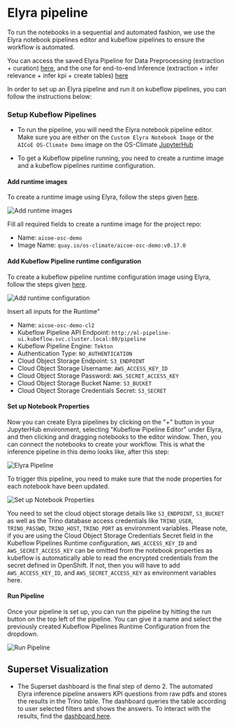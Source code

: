 # Elyra pipeline

To run the notebooks in a sequential and automated fashion, we use the Elyra notebook pipelines editor and kubeflow pipelines to ensure the workflow is automated.

You can access the saved Elyra Pipeline for Data Preprocessing (extraction + curation) [here](../notebooks/demo2/preprocessing.pipeline), and the one for end-to-end Inference (extraction + infer relevance + infer kpi + create tables) [here](../notebooks/demo2/inference.pipeline)

In order to set up an Elyra pipeline and run it on kubeflow pipelines, you can follow the instructions below:

### Setup Kubeflow Pipelines

* To run the pipeline, you will need the Elyra notebook pipeline editor. Make sure you are either on the `Custom Elyra Notebook Image` or the `AICoE OS-Climate Demo` image on the OS-Climate [JupyterHub](https://jupyterhub-odh-jupyterhub.apps.odh-cl2.apps.os-climate.org/)

* To get a Kubeflow pipeline running, you need to create a runtime image and a kubeflow pipelines runtime configuration.

#### Add runtime images

To create a runtime image using Elyra, follow the steps given [here](https://github.com/AICoE/elyra-aidevsecops-tutorial/blob/master/docs/source/create-ai-pipeline.md#add-runtime-images-using-ui).

![Add runtime images](assets/demo2-runtime-image.png)

Fill all required fields to create a runtime image for the project repo:

- Name: `aicoe-osc-demo`
- Image Name: `quay.io/os-climate/aicoe-osc-demo:v0.17.0`

#### Add Kubeflow Pipeline runtime configuration

To create a kubeflow pipeline runtime configuration image using Elyra, follow the steps given [here](https://github.com/AICoE/elyra-aidevsecops-tutorial/blob/master/docs/source/create-ai-pipeline.md#create-runtime-to-be-used-in-kubeflow-pipeline-using-ui).

![Add runtime configuration](assets/demo2-runtime-configuration.png)

Insert all inputs for the Runtime"
- Name: `aicoe-osc-demo-cl2`
- Kubeflow Pipeline API Endpoint: `http://ml-pipeline-ui.kubeflow.svc.cluster.local:80/pipeline`
- Kubeflow Pipeline Engine: `Tekton`
- Authentication Type: `NO_AUTHENTICATION`
- Cloud Object Storage Endpoint: `S3_ENDPOINT`
- Cloud Object Storage Username: `AWS_ACCESS_KEY_ID`
- Cloud Object Storage Password: `AWS_SECRET_ACCESS_KEY`
- Cloud Object Storage Bucket Name: `S3_BUCKET`
- Cloud Object Storage Credentials Secret: `S3_SECRET`

#### Set up Notebook Properties

Now you can create Elyra pipelines by clicking on the "+" button in your JupyterHub environment, selecting "Kubeflow Pipeline Editor" under Elyra, and then clicking and dragging notebooks to the editor window. Then, you can connect the notebooks to create your workflow. This is what the inference pipeline in this demo looks like, after this step:

![Elyra Pipeline](assets/demo2-elyra-pipeline.png)

To trigger this pipeline, you need to make sure that the node properties for each notebook have been updated.

![Set up Notebook Properties](assets/demo2-notebook-properties.png)

You need to set the cloud object storage details like `S3_ENDPOINT`, `S3_BUCKET` as well as the Trino database access credentials like `TRINO_USER`, `TRINO_PASSWD`, `TRINO_HOST`, `TRINO_PORT` as environment variables. Please note, if you are using the Cloud Object Storage Credentials Secret field in the Kubeflow Pipelines Runtime configuration, `AWS_ACCESS_KEY_ID` and `AWS_SECRET_ACCESS_KEY` can be omitted from the notebook properties as kubeflow is automatically able to read the encrypted credentials from the secret defined in OpenShift. If not, then you will have to add `AWS_ACCESS_KEY_ID`, and `AWS_SECRET_ACCESS_KEY` as environment variables here.

#### Run Pipeline

Once your pipeline is set up, you can run the pipeline by hitting the run button on the top left of the pipeline. You can give it a name and select the previously created Kubeflow Pipelines Runtime Configuration from the dropdown.

![Run Pipeline](assets/demo2-run-pipeline.png)


## Superset Visualization

* The Superset dashboard is the final step of demo 2. The automated Elyra inference pipeline answers KPI questions from raw pdfs and stores the results in the Trino table. The dashboard queries the table according to user selected filters and shows the answers. To interact with the results, find the [dashboard here](https://superset-secure-odh-superset.apps.odh-cl1.apps.os-climate.org/superset/dashboard/15).
